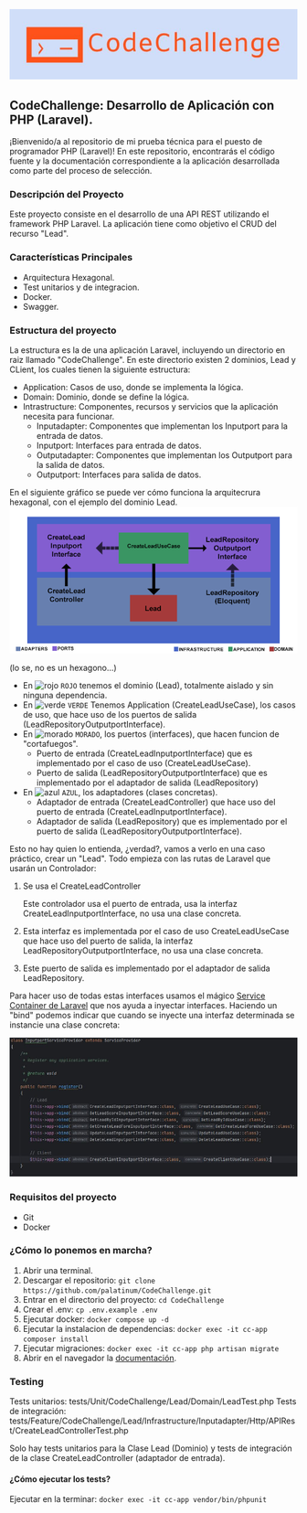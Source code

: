 <p align="center"><img src="./logo.jpg"></p>


## CodeChallenge: Desarrollo de Aplicación con PHP (Laravel).

¡Bienvenido/a al repositorio de mi prueba técnica para el puesto de programador PHP (Laravel)! En este repositorio, encontrarás el código fuente y la documentación correspondiente a la aplicación desarrollada como parte del proceso de selección.

### Descripción del Proyecto

Este proyecto consiste en el desarrollo de una API REST utilizando el framework PHP Laravel. La aplicación tiene como objetivo el CRUD del recurso "Lead".

### Características Principales

- Arquitectura Hexagonal.
- Test unitarios y de integracion.
- Docker.
- Swagger.

### Estructura del proyecto
La estructura es la de una aplicación Laravel, incluyendo un directorio en raiz llamado "CodeChallenge".
En este directorio existen 2 dominios, Lead y CLient, los cuales tienen la siguiente estructura:
- Application: Casos de uso, donde se implementa la lógica.
- Domain: Dominio, donde se define la lógica.
- Intrastructure: Componentes, recursos y servicios que la aplicación necesita para funcionar.
  - Inputadapter: Componentes que implementan los Inputport para la entrada de datos.
  - Inputport: Interfaces para entrada de datos.  
  - Outputadapter: Componentes que implementan los Outputport para la salida de datos.
  - Outputport: Interfaces para salida de datos.

En el siguiente gráfico se puede ver cómo funciona la arquitecrura hexagonal, con el ejemplo del dominio Lead.
<img src="./hexagonal-architecture.png">

(lo se, no es un hexagono...)

- En ![rojo](https://placehold.co/15x15/a53a3a/a53a3a.png) `ROJO` tenemos el dominio (Lead), totalmente aislado y sin ninguna dependencia.
- En ![verde](https://placehold.co/15x15/3a9563/3a9563.png) `VERDE` Tenemos Application (CreateLeadUseCase), los casos de uso, que hace uso de los puertos de salida (LeadRepositoryOutputportInterface).
- En ![morado](https://placehold.co/15x15/835ed0/835ed0.png) `MORADO`, los puertos (interfaces), que hacen funcion de "cortafuegos".
  - Puerto de entrada (CreateLeadInputportInterface) que es implementado por el caso de uso (CreateLeadUseCase).
  - Puerto de salida (LeadRepositoryOutputportInterface) que es implementado por el adaptador de salida (LeadRepository)
- En ![azul](https://placehold.co/15x15/677faf/677faf.png) `AZUL`, los adaptadores (clases concretas).
  - Adaptador de entrada (CreateLeadController) que hace uso del puerto de entrada (CreateLeadInputportInterface).
  - Adaptador de salida (LeadRepository) que es implementado por el puerto de salida (LeadRepositoryOutputportInterface).

Esto no hay quien lo entienda, ¿verdad?, vamos a verlo en una caso práctico, crear un "Lead".
Todo empieza con las rutas de Laravel que usarán un Controlador:
1. Se usa el CreateLeadController

   Este controlador usa el puerto de entrada, usa la interfaz CreateLeadInputportInterface, no usa una clase concreta.
2. Esta interfaz es implementada por el caso de uso CreateLeadUseCase que hace uso del puerto de salida, la interfaz LeadRepositoryOutputportInterface, no usa una clase concreta.
3. Este puerto de salida es implementado por el adaptador de salida LeadRepository.

Para hacer uso de todas estas interfaces usamos el mágico [Service Container de Laravel](https://laravel.com/docs/10.x/container) que nos ayuda a inyectar interfaces.
Haciendo un "bind" podemos indicar que cuando se inyecte una interfaz determinada se instancie una clase concreta:

<img src="./service-provider.jpg">

### Requisitos del proyecto
- Git
- Docker

### ¿Cómo lo ponemos en marcha?
1. Abrir una terminal.
2. Descargar el repositorio: `git clone https://github.com/palatinum/CodeChallenge.git`
3. Entrar en el directorio del proyecto: `cd CodeChallenge`
4. Crear el .env: `cp .env.example .env`
5. Ejecutar docker: `docker compose up -d`
6. Ejecutar la instalacion de dependencias: `docker exec -it cc-app composer install`
7. Ejecutar migraciones: `docker exec -it cc-app php artisan migrate`
8. Abrir en el navegador la [documentación](http://localhost/api/documentation).

### Testing
Tests unitarios: tests/Unit/CodeChallenge/Lead/Domain/LeadTest.php
Tests de integración: tests/Feature/CodeChallenge/Lead/Infrastructure/Inputadapter/Http/APIRest/CreateLeadControllerTest.php

Solo hay tests unitarios para la Clase Lead (Dominio) y tests de integración de la clase CreateLeadController (adaptador de entrada).

#### ¿Cómo ejecutar los tests?

Ejecutar en la terminar: `docker exec -it cc-app vendor/bin/phpunit`
